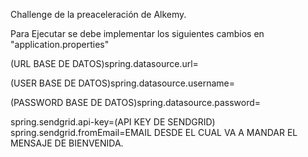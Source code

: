 Challenge de la preaceleración de Alkemy.

Para Ejecutar se debe implementar los siguientes cambios en "application.properties"

(URL BASE DE DATOS)spring.datasource.url=

(USER BASE DE DATOS)spring.datasource.username=

(PASSWORD BASE DE DATOS)spring.datasource.password=

spring.sendgrid.api-key=(API KEY DE SENDGRID)
spring.sendgrid.fromEmail=EMAIL DESDE EL CUAL VA A MANDAR EL MENSAJE DE BIENVENIDA.

